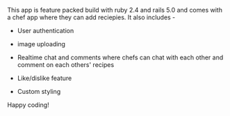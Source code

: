 This app is feature packed build with ruby 2.4 and rails 5.0 and comes with a chef app where they can add reciepies. It also includes -

- User authentication

- image uploading

- Realtime chat and comments where chefs can chat with each other and comment on each others' recipes

- Like/dislike feature

- Custom styling

Happy coding!
